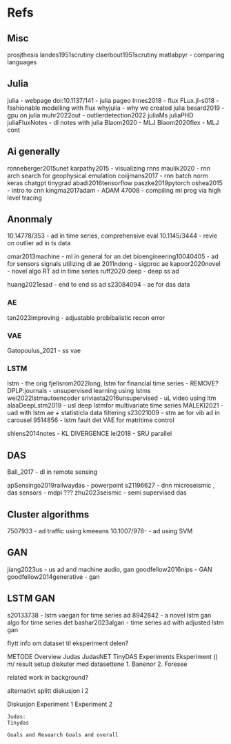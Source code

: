 # Refs

## Misc

prosjthesis
landes1951scrutiny
claerbout1951scrutiny
matlabpyr - comparing languages

## Julia

julia - webpage
doi:10.1137/141 - julia pageo
Innes2018 - flux
FLux.jl-s018 - fashionable modelling with flux
whyjulia - why we created julia
besard2019 - gpu on julia
muhr2022out - outlierdetection2022
juliaMs
juliaPHD
juliaFluxNotes - dl notes with julia
Blaom2020 - MLJ
Blaom2020flex - MLJ cont

## Ai generally

ronneberger2015unet
karpathy2015 - visualizing rnns
maulik2020 - rnn arch search for geophysical emulation
coiijmans2017 - rnn batch norm
keras
chatgpt
tinygrad
abadi2016tensorflow
paszke2019pytorch
oshea2015 - intro to cnn
kingma2017adam - ADAM
47008 - compiling ml prog via high level tracing

## Anonmaly

10.14778/353 - ad in time series, comprehensive eval
10.1145/3444 - revie on outlier ad in ts data

omar2013machine - ml in general for an det
bioengineering10040405 - ad for sensors signals utilizing dl ae
2011ndong - sigproc ae
kapoor2020novel - novel algo RT ad in time series
ruff2020 deep - deep ss ad

huang2021esad - end to end ss ad
s23084094 - ae for das data
### AE

tan2023improving - adjustable probibalistic recon error

### VAE

Gatopoulus_2021 - ss vae

### LSTM

lstm - the orig
fjellsrom2022long, lstm for financial time series - REMOVE?
DPLP:journals - unsupervised learning using lstms
wei2022lstmautoencoder
sriviasta2016unsupervised - uL video using ltm
alaaDeepLstm2019 - usl deep lstmfor multivariate time series
MALEKI2021 - uad with lstm ae + statisticla data filtering
s23021009 - stm ae for vib ad in carousel
9514856 - lstm fault det VAE for matritime control

shlens2014notes - KL DIVERGENCE
lei2018 - SRU parallel

## DAS

Ball_2017 - dl in remote sensing

apSensingo2019railwaydas - powerpoint
s21196627 - dnn microseismic , das
sensors - mdpi ???
zhu2023seismic - semi supervised das

## Cluster algorithms

7507933 - ad traffic using kmeeans
10.1007/978- - ad using SVM

## GAN

jiang2023us - us ad and machine audio, gan
goodfellow2016nips - GAN
goodfellow2014generative - gan

## LSTM GAN

s20133738 - lstm vaegan for time series ad
8942842 - a novel lstm gan algo for time series det
bashar2023algan - time series ad with adjusted lstm gan


flytt info om dataset til eksperiment delen?

METODE
    Overview
    Judas
    JudasNET
    TinyDAS
Experiments 
    Eksperiment () m/ result setup diskuter med datasettene
        1. Banenor
        2. Foresee

related work in background?

alternativt splitt diskusjon i 2

Diskusjon
    Experiment 1
    Experiment 2
    
    Judas:
    Tinydas

    Goals and Research Goals and overall